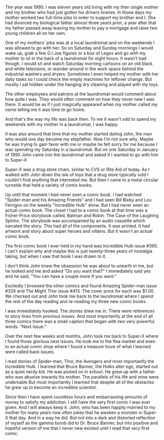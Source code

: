 The year was 1990.  I was eleven years old living with my then single mother and my brother who had
just gotten his drivers license.  In those days my mother worked two full-time jobs in order to support my brother and I.  She had divorced my biological father almost three years prior, a year after that my father passed away leaving my mother to pay a mortgage and raise two young children all on her own.

One of my mothers' jobs was at a local laundromat and on the weekends I was allowed to go with her.  So on Saturday and Sunday mornings I would wake up, grab a few G.I.Joe figures or a box of Legos and go with my mother to sit in the back of a laundromat for eight hours.  It wasn't bad though. I would sit and watch Saturday morning cartoons on an old black and white television, or wander around in the work space behind the industrial washers and dryers. Sometimes I even helped my mother with her daily tasks so I could check the empty machines for leftover change.  But mostly I sat hidden under the hanging dry cleaning and played with my toys.

The other employees and patrons at the laundromat would  comment about how quite I was.  They would often comment on how they never new I was there. It would be as if I just magically appeared when my mother called my name telling me it was time to go home.

And that's the way my life was back then.  To me it wasn't odd to spend my weekends with my mother in a laundromat, I was happy.

It was also around that time that my mother started dating John, the man who would one day become my stepfather.  Now I'm not sure why. Maybe he was trying to gain favor with me or maybe he felt sorry for me because I was spending my Saturday in a laundromat.  But on one Saturday in January of 1990 John came into the laundromat and asked if I wanted to go with him to Super-X

Super-X was a drug store chain, similar to CVS or Rite Aid of today.  As I walked with John down the isle of toys that a drug store typically sold I couldn't find anything that interested me.  But then I came to a metal circular turnstile that held a variety of comic books.

Up until that moment I had never seen a comic book.  I had watched "Spider-man and his Amazing Friends" and I had seen Bill Bixby and Lou Ferrigno on the weekly "Incredible Hulk" show. But I had never seen an actual comic book.  The closet I had to a comic book at that time was a Fisher-Price storybook called, Batman and Robin: The Case of the Laughing Sphinx.  The storybook was accompanied by an audio cassette which narrated the story. This had all of the components. It was printed. It had artwork and story about super heroes and villains.  But it wasn't an actual comic book.

The first comic book I ever held in my hand was Incredible Hulk issue #365.  I can't explain why and maybe this is just twenty-three years of nostalgia taking,  but when I saw that book I was drawn to it.

 I don't think John knew the obsession he was about to unearth in me, but he looked and me and asked "Do you want that?"  I immediately said yes and he said, "You can have a couple more if you want."

Excitedly I browsed the other comics and found Amazing Spider-man issue #328 and The Might Thor issue #413.  The cover price for each was $1.00.  We checked out and John took me back to the laundromat where I spend the rest of the day reading and re-reading my three new comic books.

I was immediately hooked.  The stories drew me in.  There were references to story lines from previous issues.  And most importantly at the end of all three comics there was a small caption that began with two very powerful words. "Next Issue."

Over the next few weeks and months, John took me back to Super-X where I found those glorious next issues. He took me to the flea market and even to an actual comic shop where I found a treasure trove of what I learned were called back issues.

I read stories of Spider-man, Thor, the Avengers and most importantly the Incredible Hulk.  I learned that Bruce Banner, the Hulks alter ego, started out as a quiet nerdy kid. He was picked on in school.  He grew up with a father who was abusive towards his mother.  The parallels of his life and mine were undeniable   But most importantly I learned that despite all of the obstacles he grew up to become an incredible scientist.

Since then I have spent countless hours and embarrassing amounts of money to satisfy my addiction.  I still have the very first comic I was ever given.  And I will always keep it.  John, who has been happily married to my mother for many years now often jokes that he awoken a monster in Super-X that day.  And in a way he did.  But not into a dark and distorted reflection of myself as the gamma bomb did to Dr. Bruce Banner, but into positive and hopeful version of me that I never new existed until I read that very first comic.
